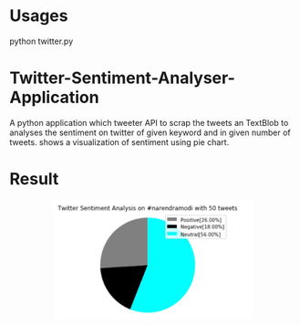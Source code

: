 # Usages
python twitter.py

# Twitter-Sentiment-Analyser-Application
A python application which tweeter API to scrap the tweets an TextBlob to  analyses the sentiment on twitter of given keyword and in given number of tweets. shows a visualization of sentiment using pie chart.

# Result

<p align="center">
  <img src="https://github.com/balandhanka/Twitter-Sentiment-Analyser-Application/blob/master/sentiment.jpg" width="350" title="hover text">
</p>
